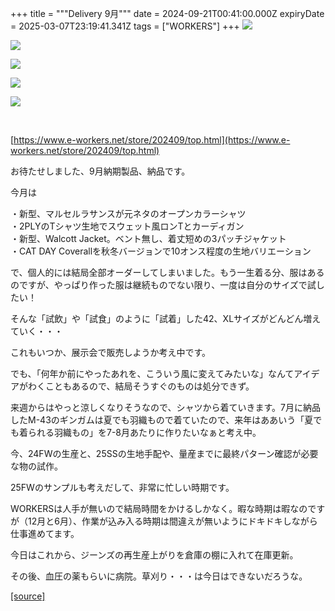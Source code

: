 +++
title = """Delivery 9月"""
date = 2024-09-21T00:41:00.000Z
expiryDate = 2025-03-07T23:19:41.341Z
tags = ["WORKERS"]
+++
[![](https://blogger.googleusercontent.com/img/b/R29vZ2xl/AVvXsEi3THZclCmQWVJXOj4eqA0OE5D6UT0z_3osYh81S_HjtJVCUsFTOAGD90tupDM56jR5CQiCT93U8Jl8HYsshrBeV95cL7a_7IoEesXWdKyZv38AkMce7thTurhd4L2AGh8O6KhvtAXrpwSr_inXaEdVAfduvpMAMtTxg2QNfQNcaGIkFmeyXwnele8GMB4/s320/i1-3.jpg)](https://blogger.googleusercontent.com/img/b/R29vZ2xl/AVvXsEi3THZclCmQWVJXOj4eqA0OE5D6UT0z_3osYh81S_HjtJVCUsFTOAGD90tupDM56jR5CQiCT93U8Jl8HYsshrBeV95cL7a_7IoEesXWdKyZv38AkMce7thTurhd4L2AGh8O6KhvtAXrpwSr_inXaEdVAfduvpMAMtTxg2QNfQNcaGIkFmeyXwnele8GMB4/s1050/i1-3.jpg)

  

[![](https://blogger.googleusercontent.com/img/b/R29vZ2xl/AVvXsEhahvFjWrpe0vj02jDZeFWCJPzhrwcrigt-mJrnAMC2XOEDdov67-3DcQ23NoGL11py1AZcP2XGWurrTkoipXciIY8fxKtrvwKuuTPbyNTX3R83jKgpFhu-5s79RdfiDzQU-t7s_C733McA9SZxrOknS3tDK1mF02OxhHRBYozAoCxf0tLvOYgKI57rCsE/s320/i1-3.jpg)](https://blogger.googleusercontent.com/img/b/R29vZ2xl/AVvXsEhahvFjWrpe0vj02jDZeFWCJPzhrwcrigt-mJrnAMC2XOEDdov67-3DcQ23NoGL11py1AZcP2XGWurrTkoipXciIY8fxKtrvwKuuTPbyNTX3R83jKgpFhu-5s79RdfiDzQU-t7s_C733McA9SZxrOknS3tDK1mF02OxhHRBYozAoCxf0tLvOYgKI57rCsE/s1050/i1-3.jpg)

  

[![](https://blogger.googleusercontent.com/img/b/R29vZ2xl/AVvXsEjLTkQEJg0kbBb_08ZyIRsNyIi_NB2o4Ox8J3MHLmvQyRyLi4Sqp5Y3CEu9SHZEyItrfLMPFDS0DOQ8rZr9zNdPgZGrN-o8pxpqlgmPZbAOtOKaFCuaIXzvYq3Nl9iCG3aB_kKxcF-yY1rvojdCiWZgTFaWj3YlYxSb4IixrhwYgr7wuHtov06odmjzahc/s320/i2-3.jpg)](https://blogger.googleusercontent.com/img/b/R29vZ2xl/AVvXsEjLTkQEJg0kbBb_08ZyIRsNyIi_NB2o4Ox8J3MHLmvQyRyLi4Sqp5Y3CEu9SHZEyItrfLMPFDS0DOQ8rZr9zNdPgZGrN-o8pxpqlgmPZbAOtOKaFCuaIXzvYq3Nl9iCG3aB_kKxcF-yY1rvojdCiWZgTFaWj3YlYxSb4IixrhwYgr7wuHtov06odmjzahc/s1050/i2-3.jpg)

  

[![](https://blogger.googleusercontent.com/img/b/R29vZ2xl/AVvXsEhhX_PRLJI8UgrCMs_kPm8XxtXLwfvCdP47fgUjv5OFjPjjyQh5zncfMeYtCboA9T7cArD7gMB2igs6i9795r2VSF-LHm-bAWb-uWcwBBFW04bQBLsLl8iH1x6qNMLegqPXVo_qZzfJTmjJvrHtKCErRkS7cBAE9gpI7cBxq1sv0l4qNEK2s36Aq1RLzZ0/s320/1.jpg)](https://blogger.googleusercontent.com/img/b/R29vZ2xl/AVvXsEhhX_PRLJI8UgrCMs_kPm8XxtXLwfvCdP47fgUjv5OFjPjjyQh5zncfMeYtCboA9T7cArD7gMB2igs6i9795r2VSF-LHm-bAWb-uWcwBBFW04bQBLsLl8iH1x6qNMLegqPXVo_qZzfJTmjJvrHtKCErRkS7cBAE9gpI7cBxq1sv0l4qNEK2s36Aq1RLzZ0/s1125/1.jpg)

  

[![](https://blogger.googleusercontent.com/img/b/R29vZ2xl/AVvXsEhS33_wEr24I311YNqNdhLa_PRhNeUVg5L-kGLJ4ChTGtg3YSxULxZg4c66iS2cgVaJafAFWB5qkpQFApb_-BqxYNKU5z4GpWATsBrQsoGktJGb6sRGCLXGSVigX_KhzBO1W5ABX6zYVuI1iztFDqpSH3tFmnNubhtLdRMnlBT9LrMllHOHLQTl9z5t488/s320/i3-3.jpg)](https://blogger.googleusercontent.com/img/b/R29vZ2xl/AVvXsEhS33_wEr24I311YNqNdhLa_PRhNeUVg5L-kGLJ4ChTGtg3YSxULxZg4c66iS2cgVaJafAFWB5qkpQFApb_-BqxYNKU5z4GpWATsBrQsoGktJGb6sRGCLXGSVigX_KhzBO1W5ABX6zYVuI1iztFDqpSH3tFmnNubhtLdRMnlBT9LrMllHOHLQTl9z5t488/s1050/i3-3.jpg)

  

[  
](goog_812752829)

[https://www.e-workers.net/store/202409/top.html](https://www.e-workers.net/store/202409/top.html)

  

お待たせしました、9月納期製品、納品です。

今月は

・新型、マルセルラサンスが元ネタのオープンカラーシャツ  
・2PLYのTシャツ生地でスウェット風ロンTとカーディガン  
・新型、Walcott Jacket。ベント無し、着丈短めの3パッチジャケット  
・CAT DAY Coverallを秋冬バージョンで10オンス程度の生地バリエーション

  

で、個人的には結局全部オーダーしてしまいました。もう一生着る分、服はあるのですが、やっぱり作った服は継続ものでない限り、一度は自分のサイズで試したい！

  

そんな「試飲」や「試食」のように「試着」した42、XLサイズがどんどん増えていく・・・

これもいつか、展示会で販売しようか考え中です。

  

でも、「何年か前にやったあれを、こういう風に変えてみたいな」なんてアイデアがわくこともあるので、結局そうすぐのものは処分できず。

  

来週からはやっと涼しくなりそうなので、シャツから着ていきます。7月に納品したM-43のギンガムは夏でも羽織もので着ていたので、来年はああいう「夏でも着られる羽織もの」を7-8月あたりに作りたいなぁと考え中。

  

今、24FWの生産と、25SSの生地手配や、量産までに最終パターン確認が必要な物の試作。

25FWのサンプルも考えだして、非常に忙しい時期です。

  

WORKERSは人手が無いので結局時間をかけるしかなく。暇な時期は暇なのですが（12月と6月）、作業が込み入る時期は間違えが無いようにドキドキしながら仕事進めてます。

  

今日はこれから、ジーンズの再生産上がりを倉庫の棚に入れて在庫更新。

その後、血圧の薬もらいに病院。草刈り・・・は今日はできないだろうな。

[[source]](http://eworkers.blogspot.com/2024/09/delivery-9.html)
